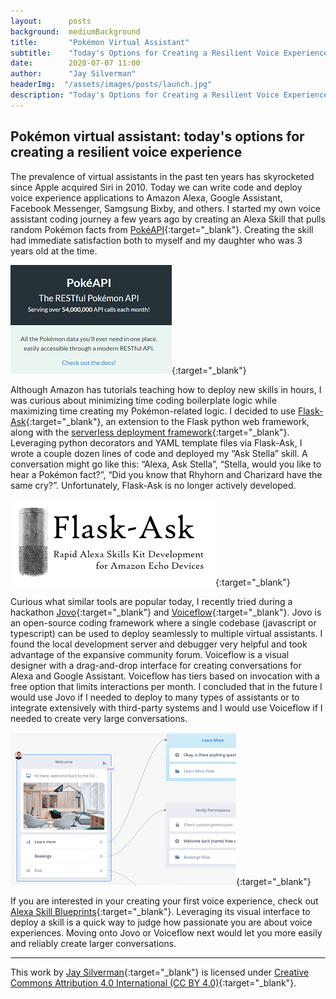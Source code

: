 ```yaml
---
layout:      posts
background:  mediumBackground
title:       "Pokémon Virtual Assistant"
subtitle:    "Today's Options for Creating a Resilient Voice Experience"
date:        2020-07-07 11:00
author:      "Jay Silverman"
headerImg:  "/assets/images/posts/launch.jpg"
description: "Today's Options for Creating a Resilient Voice Experience"
---
```


## Pokémon virtual assistant: today's options for creating a resilient voice experience  

The prevalence of virtual assistants in the past ten years has skyrocketed since Apple acquired Siri in 2010. Today we can write code and deploy voice experience applications to Amazon Alexa, Google Assistant, Facebook Messenger, Samgsung Bixby, and others. I started my own voice assistant coding journey a few years ago by creating an Alexa Skill that pulls random Pokémon facts from [PokéAPI](https://pokeapi.co/){:target="_blank"}. Creating the skill had immediate satisfaction both to myself and my daughter who was 3 years old at the time. 

![PokeAPI](/assets/images/posts/2020-07-07-virtual-voice-assistant-daughter/pokeapi.png){:target="_blank"}
 
Although Amazon has tutorials teaching how to deploy new skills in hours, I was curious about minimizing time coding boilerplate logic while maximizing time creating my Pokémon-related logic. I decided to use [Flask-Ask](https://github.com/johnwheeler/flask-ask){:target="_blank"}, an extension to the Flask python web framework, along with the [serverless deployment framework](https://www.serverless.com/){:target="_blank"}. Leveraging python decorators and YAML template files via Flask-Ask, I wrote a couple dozen lines of code and deployed my “Ask Stella” skill. A conversation might go like this: “Alexa, Ask Stella”, “Stella, would you like to hear a Pokémon fact?”, “Did you know that Rhyhorn and Charizard have the same cry?”. Unfortunately, Flask-Ask is no longer actively developed.  

![Flask-Ask](/assets/images/posts/2020-07-07-virtual-voice-assistant-daughter/flask-ask.png){:target="_blank"}
 
Curious what similar tools are popular today, I recently tried during a hackathon [Jovo](https://www.jovo.tech/){:target="_blank"} and [Voiceflow](https://www.voiceflow.com/){:target="_blank"}. Jovo is an open-source coding framework where a single codebase (javascript or typescript) can be used to deploy seamlessly to multiple virtual assistants. I found the local development server and debugger very helpful and took advantage of the expansive community forum. Voiceflow is a visual designer with a drag-and-drop interface for creating conversations for Alexa and Google Assistant. Voiceflow has tiers based on invocation with a free option that limits interactions per month. I concluded that in the future I would use Jovo if I needed to deploy to many types of assistants or to integrate extensively with third-party systems and I would use Voiceflow if I needed to create very large conversations. 

![Voiceflow](/assets/images/posts/2020-07-07-virtual-voice-assistant-daughter/voiceflow.png){:target="_blank"}

If you are interested in your creating your first voice experience, check out [Alexa Skill Blueprints](https://blueprints.amazon.com/){:target="_blank"}. Leveraging its visual interface to deploy a skill is a quick way to judge how passionate you are about voice experiences. Moving onto Jovo or Voiceflow next would let you more easily and reliably create larger conversations. 

***

This work by [Jay Silverman](https://jaysilverman.net){:target="_blank"} is licensed under [Creative Commons Attribution 4.0 International (CC BY 4.0)](https://creativecommons.org/licenses/by/4.0/){:target="_blank"}.
